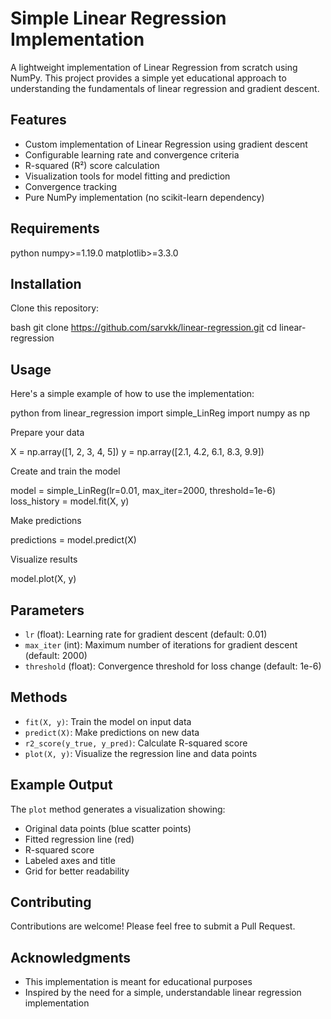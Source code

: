 # Simple Linear Regression Implementation

A lightweight implementation of Linear Regression from scratch using NumPy. This project provides a simple yet educational approach to understanding the fundamentals of linear regression and gradient descent.

## Features

- Custom implementation of Linear Regression using gradient descent
- Configurable learning rate and convergence criteria
- R-squared (R²) score calculation
- Visualization tools for model fitting and prediction
- Convergence tracking
- Pure NumPy implementation (no scikit-learn dependency)

## Requirements

python
numpy>=1.19.0
matplotlib>=3.3.0

## Installation

Clone this repository:

bash
git clone https://github.com/sarvkk/linear-regression.git
cd linear-regression

## Usage

Here's a simple example of how to use the implementation:

python
from linear_regression import simple_LinReg
import numpy as np

Prepare your data

X = np.array([1, 2, 3, 4, 5])
y = np.array([2.1, 4.2, 6.1, 8.3, 9.9])

Create and train the model

model = simple_LinReg(lr=0.01, max_iter=2000, threshold=1e-6)
loss_history = model.fit(X, y)

Make predictions

predictions = model.predict(X)

Visualize results

model.plot(X, y)

## Parameters

- `lr` (float): Learning rate for gradient descent (default: 0.01)
- `max_iter` (int): Maximum number of iterations for gradient descent (default: 2000)
- `threshold` (float): Convergence threshold for loss change (default: 1e-6)

## Methods

- `fit(X, y)`: Train the model on input data
- `predict(X)`: Make predictions on new data
- `r2_score(y_true, y_pred)`: Calculate R-squared score
- `plot(X, y)`: Visualize the regression line and data points

## Example Output

The `plot` method generates a visualization showing:
- Original data points (blue scatter points)
- Fitted regression line (red)
- R-squared score
- Labeled axes and title
- Grid for better readability


## Contributing

Contributions are welcome! Please feel free to submit a Pull Request.


## Acknowledgments

- This implementation is meant for educational purposes
- Inspired by the need for a simple, understandable linear regression implementation
